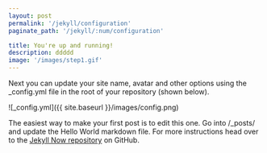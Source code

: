 ```yaml
---
layout: post
permalink: '/jekyll/configuration'
paginate_path: '/jekyll/:num/configuration'

title: You're up and running!
description: ddddd
image: '/images/step1.gif'
---
```


Next you can update your site name, avatar and other options using the _config.yml file in the root of your repository (shown below).

![_config.yml]({{ site.baseurl }}/images/config.png)

The easiest way to make your first post is to edit this one. Go into /_posts/ and update the Hello World markdown file. For more instructions head over to the [Jekyll Now repository](https://github.com/barryclark/jekyll-now) on GitHub.